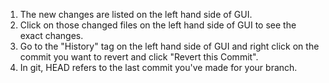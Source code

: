 1. The new changes are listed on the left hand side of GUI.
2. Click on those changed files on the left hand side of GUI to see the exact changes.
3. Go to the "History" tag on the left hand side of GUI and right click on the commit you want to revert and click "Revert this Commit".
4. In git, HEAD refers to the last commit you've made for your branch. 
